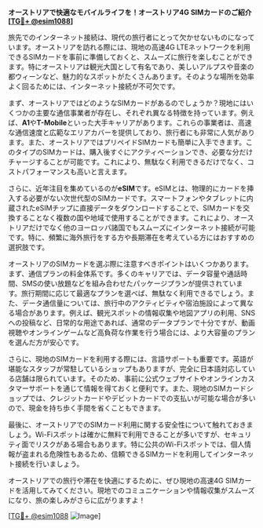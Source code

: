 **オーストリアで快適なモバイルライフを！オーストリア4G SIMカードのご紹介[[TG💪+ @esim1088](https://t.me/s/esim1088)]**

旅先でのインターネット接続は、現代の旅行者にとって欠かせないものになっています。オーストリアを訪れる際には、現地の高速4G LTEネットワークを利用できるSIMカードを事前に準備しておくと、スムーズに旅行を楽しむことができます。特にオーストリアは観光大国として有名であり、美しいアルプスや音楽の都ウィーンなど、魅力的なスポットがたくさんあります。そのような場所を効率よく回るためには、インターネット接続が不可欠です。

まず、オーストリアではどのようなSIMカードがあるのでしょうか？現地にはいくつかの主要な通信事業者が存在し、それぞれ異なる特徴を持っています。例えば、**A1**や**T-Mobile**といった大手キャリアがあります。これらの事業者は、高速な通信速度と広範なエリアカバーを提供しており、旅行者にも非常に人気があります。また、オーストリアではプリペイドSIMカードも簡単に入手できます。このタイプのSIMカードは、購入後すぐにアクティベーションでき、必要な分だけチャージすることが可能です。これにより、無駄なく利用できるだけでなく、コストパフォーマンスも高いと言えます。

さらに、近年注目を集めているのが**eSIM**です。eSIMとは、物理的にカードを挿入する必要がない次世代型のSIMカードです。スマートフォンやタブレットに内蔵されたeSIMチップに直接データをダウンロードすることで、SIMカードを交換することなく複数の国や地域で使用することができます。これにより、オーストリアだけでなく他のヨーロッパ諸国でもスムーズにインターネット接続が可能です。特に、頻繁に海外旅行をする方や長期滞在を考えている方にはおすすめの選択肢です。

オーストリアのSIMカードを選ぶ際に注意すべきポイントはいくつかあります。まず、通信プランの料金体系です。多くのキャリアでは、データ容量や通話時間、SMSの使い放題などを組み合わせたパッケージプランが提供されています。旅行期間に応じて最適なプランを選べば、無駄なく利用できるでしょう。また、データ通信量については、旅行中のアクティビティや宿泊施設によって異なる場合があります。例えば、観光スポットの情報収集や地図アプリの利用、SNSへの投稿など、日常的な用途であれば、通常のデータプランで十分ですが、動画視聴やオンラインゲームなど高負荷な作業を行う場合には、より大容量のプランを選んだ方が安心です。

さらに、現地のSIMカードを利用する際には、言語サポートも重要です。英語が堪能なスタッフが常駐しているショップもありますが、完全に日本語対応している店舗は限られています。そのため、事前に公式ウェブサイトやオンラインカスタマーサポートを通じて情報を得ておくと便利です。また、現地のSIMカードショップでは、クレジットカードやデビットカードでの支払いが可能な場合が多いので、現金を持ち歩く手間を省くこともできます。

最後に、オーストリアでのSIMカード利用に関する安全性について触れておきましょう。Wi-Fiスポットは確かに無料で利用できることが多いですが、セキュリティ面でリスクがある場合もあります。特に公共のWi-Fiスポットでは、個人情報が盗まれる危険性もあるため、信頼できるSIMカードを利用してインターネット接続を行いましょう。

オーストリアでの旅行や滞在を快適にするために、ぜひ現地の高速4G SIMカードを活用してみてください。現地でのコミュニケーションや情報収集がスムーズになり、旅の楽しみがさらに広がりますよ！

[[TG💪+ @esim1088](https://t.me/s/esim1088) ![Image](https://i.postimg.cc/Y0z9fWf4/image.png)]